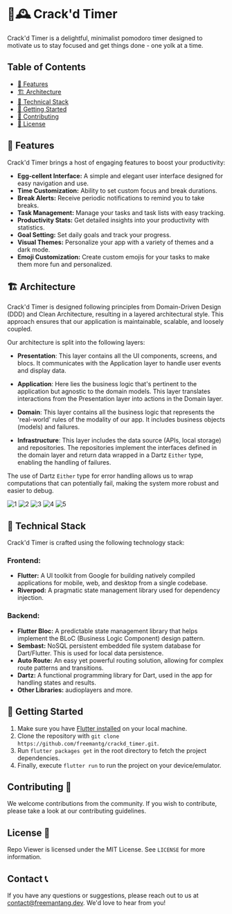 # 🥚🕰️ Crack'd Timer 

Crack'd Timer is a delightful, minimalist pomodoro timer designed to motivate us to stay focused and get things done - one yolk at a time. 

## Table of Contents

- [🌟 Features](#-features)
- [🏗️ Architecture](#-architecture)
- [🔧 Technical Stack](#-technical-stack)
- [🚀 Getting Started](#-getting-started)
- [🤝 Contributing](#-contributing)
- [📝 License](#-license)

## 🌟 Features

Crack'd Timer brings a host of engaging features to boost your productivity:

- **Egg-cellent Interface:** A simple and elegant user interface designed for easy navigation and use.
- **Time Customization:** Ability to set custom focus and break durations.
- **Break Alerts:** Receive periodic notifications to remind you to take breaks.
- **Task Management:** Manage your tasks and task lists with easy tracking.
- **Productivity Stats:** Get detailed insights into your productivity with statistics.
- **Goal Setting:** Set daily goals and track your progress.
- **Visual Themes:** Personalize your app with a variety of themes and a dark mode.
- **Emoji Customization:** Create custom emojis for your tasks to make them more fun and personalized.

## 🏗️ Architecture

Crack'd Timer is designed following principles from Domain-Driven Design (DDD) and Clean Architecture, resulting in a layered architectural style. This approach ensures that our application is maintainable, scalable, and loosely coupled. 

Our architecture is split into the following layers:

- **Presentation**: This layer contains all the UI components, screens, and blocs. It communicates with the Application layer to handle user events and display data.

- **Application**: Here lies the business logic that's pertinent to the application but agnostic to the domain models. This layer translates interactions from the Presentation layer into actions in the Domain layer.

- **Domain**: This layer contains all the business logic that represents the 'real-world' rules of the modality of our app. It includes business objects (models) and failures.

- **Infrastructure**: This layer includes the data source (APIs, local storage) and repositories. The repositories implement the interfaces defined in the domain layer and return data wrapped in a Dartz `Either` type, enabling the handling of failures.

The use of Dartz `Either` type for error handling allows us to wrap computations that can potentially fail, making the system more robust and easier to debug.

![1](screenshots/crackd_1.png)
![2](screenshots/crackd_2.png)
![3](screenshots/crackd_3.png)
![4](screenshots/crackd_4.png)
![5](screenshots/crackd_5.png)

## 🔧 Technical Stack

Crack'd Timer is crafted using the following technology stack:

### Frontend:

- **Flutter:** A UI toolkit from Google for building natively compiled applications for mobile, web, and desktop from a single codebase.
- **Riverpod:** A pragmatic state management library used for dependency injection.

### Backend:

- **Flutter Bloc:** A predictable state management library that helps implement the BLoC (Business Logic Component) design pattern.
- **Sembast:** NoSQL persistent embedded file system database for Dart/Flutter. This is used for local data persistence.
- **Auto Route:** An easy yet powerful routing solution, allowing for complex route patterns and transitions.
- **Dartz:** A functional programming library for Dart, used in the app for handling states and results.
- **Other Libraries:** audioplayers and more.

## 🚀 Getting Started

1. Make sure you have [Flutter installed](https://flutter.dev/docs/get-started/install) on your local machine.
2. Clone the repository with `git clone https://github.com/freemantg/crackd_timer.git`.
3. Run `flutter packages get` in the root directory to fetch the project dependencies.
4. Finally, execute `flutter run` to run the project on your device/emulator.


## Contributing 🤝

We welcome contributions from the community. If you wish to contribute, please take a look at our contributing guidelines.

## License 📄

Repo Viewer is licensed under the MIT License. See `LICENSE` for more information.

## Contact 📞

If you have any questions or suggestions, please reach out to us at <contact@freemantang.dev>. We'd love to hear from you!
